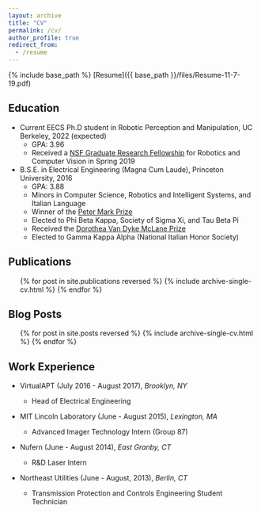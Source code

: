 ```yaml
---
layout: archive
title: "CV"
permalink: /cv/
author_profile: true
redirect_from:
  - /resume
---
```


{% include base_path %}
[Resume]({{ base_path }}/files/Resume-11-7-19.pdf)

Education
------
* Current EECS Ph.D student in Robotic Perception and Manipulation, UC Berkeley, 2022 (expected)
  * GPA: 3.96
  * Received a [NSF Graduate Research Fellowship](https://www.nsfgrfp.org/general_resources/about) for Robotics and Computer Vision in Spring 2019 
* B.S.E. in Electrical Engineering (Magna Cum Laude), Princeton University, 2016
  * GPA: 3.88
  * Minors in Computer Science, Robotics and Intelligent Systems, and Italian Language
  * Winner of the [Peter Mark Prize](http://ee.princeton.edu/news/department-presents-class-2016-awards)
  * Elected to Phi Beta Kappa, Society of Sigma Xi, and Tau Beta Pi
  * Received the [Dorothea Van Dyke McLane Prize](https://fit.princeton.edu/undergraduate/departmental-prizes)
  * Elected to Gamma Kappa Alpha (National Italian Honor Society)

Publications
------
  <ul>{% for post in site.publications reversed %}
    {% include archive-single-cv.html %}
  {% endfor %}</ul>

<!-- Teaching
------
  <ul>{% for post in site.teaching reversed %}
    {% include archive-single-cv.html %}
  {% endfor %}</ul> -->

Blog Posts
------
  <ul>{% for post in site.posts reversed %}
    {% include archive-single-cv.html %}
  {% endfor %}</ul>

Work Experience
------
* VirtualAPT (July 2016 - August 2017), _Brooklyn, NY_
  * Head of Electrical Engineering

* MIT Lincoln Laboratory (June - August 2015), _Lexington, MA_
  * Advanced Imager Technology Intern (Group 87)

* Nufern (June - August 2014), _East Granby, CT_
  * R&D Laser Intern

* Northeast Utilities (June - August, 2013), _Berlin, CT_
  * Transmission Protection and Controls Engineering Student Technician
